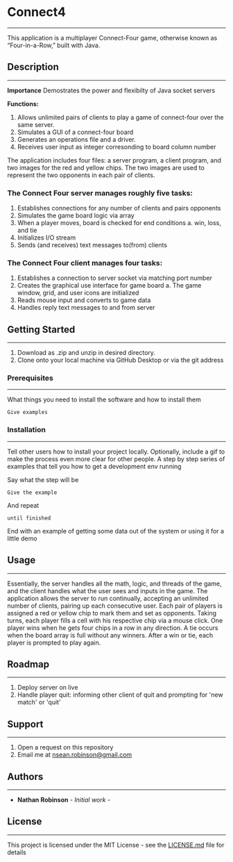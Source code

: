 # Connect4
----
This application is a multiplayer Connect-Four game, otherwise known as “Four-in-a-Row,” built with Java.

## Description
----

**Importance**
Demostrates the power and flexibilty of Java socket servers

**Functions:**
1. Allows unlimited pairs of clients to play a game of connect-four over the same server.
1. Simulates a GUI of a connect-four board
1. Generates an operations file and a driver.
1. Receives user input as integer corresonding to board column number

The application includes four files: a server program, a client program, and two images for the red and yellow chips.
The two images are used to represent the two opponents in each pair of clients. 

### The Connect Four server manages roughly five tasks:
1.	Establishes connections for any number of clients and pairs opponents
2.	Simulates the game board logic via array
3.	When a player moves, board is checked for end conditions
  a.	win, loss, and tie
4.	Initializes I/O stream
5.	Sends (and receives) text messages to(from) clients

### The Connect Four client manages four tasks:
1.	Establishes a connection to server socket via matching port number
2.	Creates the graphical use interface for game board
  a.	The game window, grid, and user icons are initialized
3.	Reads mouse input and converts to game data
4.	Handles reply text messages to and from server

## Getting Started
----
1. Download as .zip and unzip in desired directory.
1. Clone onto your local machine via GitHub Desktop or via the git address

### Prerequisites
----
What things you need to install the software and how to install them

```
Give examples
```

### Installation
----
Tell other users how to install your project locally. Optionally, include a gif to make the process even more clear for other people.
A step by step series of examples that tell you how to get a development env running

Say what the step will be

```
Give the example
```

And repeat

```
until finished
```

End with an example of getting some data out of the system or using it for a little demo

## Usage
----

Essentially, the server handles all the math, logic, and threads of the game, and the client handles what the user sees and inputs in the game. The application allows the server to run continually, accepting an unlimited number of clients, pairing up each consecutive user. Each pair of players is assigned a red or yellow chip to mark them and set as opponents. Taking turns, each player fills a cell with his respective chip via a mouse click. One player wins when he gets four chips in a row in any direction. A tie occurs when the board array is full without any winners. After a win or tie, each player is prompted to play again.

## Roadmap
----
1. Deploy server on live
1. Handle player quit: informing other client of quit and prompting for 'new match' or 'quit'

## Support
----
1. Open a request on this repository
1. Email me at nsean.robinson@gmail.com

## Authors
----
- **Nathan Robinson** - *Initial work* -

## License
----
This project is licensed under the MIT License - see the [LICENSE.md](LICENSE.md) file for details
